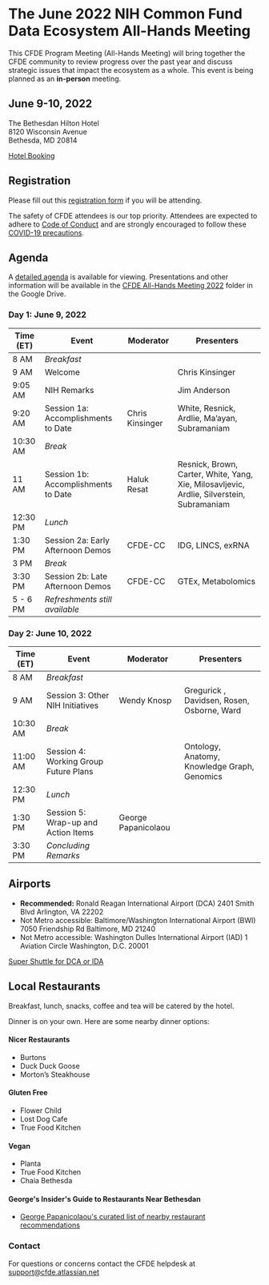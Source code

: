 # The June 2022 NIH Common Fund Data Ecosystem All-Hands Meeting

This CFDE Program Meeting (All-Hands Meeting) will bring together the CFDE community to review progress over the past year and discuss strategic issues that impact the ecosystem as a whole. This event is being planned as an **in-person** meeting.

## June 9-10, 2022


The Bethesdan Hilton Hotel <br/>
8120 Wisconsin Avenue <br/>
Bethesda, MD 20814 <br/>

[Hotel Booking](https://nam02.safelinks.protection.outlook.com/?url=https%3A%2F%2Fwww.hilton.com%2Fen%2Fbook%2Freservation%2Fdeeplink%2F%3Fctyhocn%3DWASBAUP%26groupCode%3DAH6%26arrivaldate%3D2022-06-08%26departuredate%3D2022-06-10%26cid%3DOM%2CWW%2CHILTONLINK%2CEN%2CDirectLink%26fromId%3DHILTONLINKDIRECT&data=05%7C01%7CMimi.Dejene%40Hilton.com%7C8403fcb5fabd491490e108da2ecf5d79%7C660292d2cfd54a3db7a7e8f7ee458a0a%7C0%7C0%7C637873765403587842%7CUnknown%7CTWFpbGZsb3d8eyJWIjoiMC4wLjAwMDAiLCJQIjoiV2luMzIiLCJBTiI6Ik1haWwiLCJXVCI6Mn0%3D%7C3000%7C%7C%7C&sdata=%2FAZpUm%2FxyBJdoMbEMZ4XuVjXVTpMUV68kLusvRWy%2FEw%3D&reserved=0)

## Registration

Please fill out this [registration form](https://forms.gle/XYerABGPdPyoJgNR7) if you will be attending.

The safety of CFDE attendees is our top priority. Attendees are expected to adhere to [Code of Conduct](https://nih-cfde.github.io/2022-june-all-hands-meeting/CODEOFCONDUCT/) and are strongly encouraged to follow these [COVID-19 precautions](https://nih-cfde.github.io/2022-june-all-hands-meeting/COVID/).

## Agenda

A [detailed agenda](https://docs.google.com/document/d/1zFuoyL0a9T6uM_WrGTjfGirlL30ZDGgS/edit) is available for viewing. Presentations and other information will be available in the [CFDE All-Hands Meeting 2022](https://drive.google.com/drive/folders/13NhWKYlPKPiZ5V8sob67CLU9F9g4Fx_0?usp=sharing) folder in the Google Drive.

### Day 1: June 9, 2022

| Time (ET) |  Event | Moderator |  Presenters |
| --- | --- | --- | --- |
| 8 AM  | _Breakfast_ |
| 9 AM  | Welcome   | | Chris Kinsinger |  
| 9:05 AM  | NIH Remarks | | Jim Anderson |   
| 9:20 AM | Session 1a: Accomplishments to Date | Chris Kinsinger | White, Resnick, Ardlie, Ma’ayan, Subramaniam |
| 10:30 AM  | _Break_ |  
| 11 AM  | Session 1b: Accomplishments to Date | Haluk Resat |  Resnick, Brown, Carter, White,  Yang,  Xie, Milosavljevic, Ardlie, Silverstein, Subramaniam|
| 12:30 PM  | _Lunch_ |  
| 1:30 PM  | Session 2a: Early Afternoon Demos |  CFDE-CC  | IDG, LINCS, exRNA |
| 3 PM  | _Break_ |  
| 3:30 PM  | Session 2b: Late Afternoon Demos |  CFDE-CC  | GTEx, Metabolomics |
| 5 - 6 PM| _Refreshments still available_ |  

### Day 2: June 10, 2022

| Time (ET) |  Event | Moderator | Presenters |   
| --- | --- | --- | --- |
| 8 AM  | _Breakfast_ |
| 9 AM  | Session 3: Other NIH Initiatives | Wendy Knosp | Gregurick , Davidsen, Rosen, Osborne, Ward 
| 10:30 AM  | _Break_ | | 
| 11:00 AM  | Session 4: Working Group Future Plans |   |  Ontology, Anatomy, Knowledge Graph, Genomics |
| 12:30 PM  | _Lunch_ | 
| 1:30 PM  | Session 5: Wrap-up and Action Items | George Papanicolaou  | 
| 3:30 PM  | _Concluding Remarks_ |    



## Airports

- **Recommended:** Ronald Reagan International Airport (DCA) 2401 Smith Blvd  Arlington, VA 22202  
- Not Metro accessible: Baltimore/Washington International Airport (BWI) 7050 Friendship Rd Baltimore, MD 21240  
- Not Metro accessible: Washington Dulles International Airport (IAD) 1 Aviation Circle Washington, D.C. 20001  

[Super Shuttle for DCA or IDA](https://www.supershuttle.com/locations/washington-dca-iad/)

## Local Restaurants

Breakfast, lunch, snacks, coffee and tea will be catered by the hotel. 

Dinner is on your own. Here are some nearby dinner options:

#### Nicer Restaurants

- Burtons
- Duck Duck Goose
- Morton’s Steakhouse

#### Gluten Free

- Flower Child
- Lost Dog Cafe
- True Food Kitchen

#### Vegan

- Planta
- True Food Kitchen
- Chaia  Bethesda

#### George's Insider's Guide to Restaurants Near Bethesdan
- [George Papanicolaou's curated list of nearby restaurant recommendations](./GeorgesList.md)

### Contact

For questions or concerns contact the CFDE helpdesk at [support@cfde.atlassian.net](mailto:support@cfde.atlassian.net)
